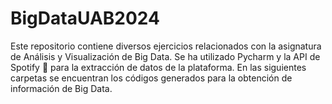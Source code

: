 # BigDataUAB2024

Este repositorio contiene diversos ejercicios relacionados con la asignatura de Análisis y Visualización de Big Data.
Se ha utilizado Pycharm y la API de Spotify 🎵 para la extracción de datos de la plataforma.
En las siguientes carpetas se encuentran los códigos generados para la obtención de información de Big Data.
